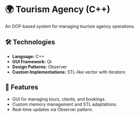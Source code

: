 # 🌍 Tourism Agency (C++)

An OOP-based system for managing tourism agency operations.

## 🛠️ Technologies

- **Language:** C++
- **GUI Framework:** Qt
- **Design Patterns:** Observer
- **Custom Implementations:** STL-like vector with iterators

## 🚀 Features

- GUI for managing tours, clients, and bookings.
- Custom memory management and STL adaptations.
- Real-time updates via Observer pattern.
